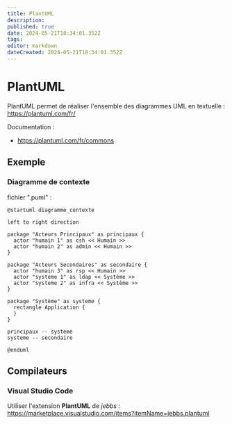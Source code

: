 ```yaml
---
title: PlantUML
description: 
published: true
date: 2024-05-21T18:34:01.352Z
tags: 
editor: markdown
dateCreated: 2024-05-21T18:34:01.352Z
---
```


# PlantUML

PlantUML permet de réaliser l'ensemble des diagrammes UML en textuelle : <https://plantuml.com/fr/>

Documentation :

- <https://plantuml.com/fr/commons>

## Exemple

### Diagramme de contexte

fichier ".puml" :

```puml
@startuml diagramme_contexte

left to right direction

package "Acteurs Principaux" as principaux {
  actor "humain 1" as csh << Humain >>
  actor "humain 2" as admin << Humain >>
}

package "Acteurs Secondaires" as secondaire {
  actor "humain 3" as rsp << Humain >>
  actor "systeme 1" as ldap << Système >>
  actor "systeme 2" as infra << Système >>
}

package "Système" as systeme {
  rectangle Application {
  }
}

principaux -- systeme
systeme -- secondaire

@enduml
```

## Compilateurs

### Visual Studio Code

Utiliser l'extension **PlantUML** de *jebbs* : <https://marketplace.visualstudio.com/items?itemName=jebbs.plantuml>

